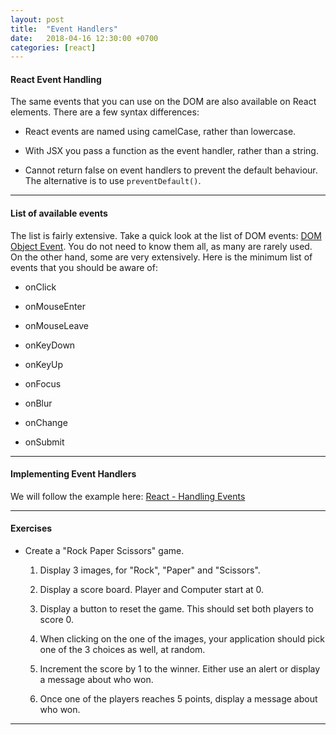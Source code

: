 ```yaml
---
layout: post
title:  "Event Handlers"
date:   2018-04-16 12:30:00 +0700
categories: [react]
---
```


#### React Event Handling

The same events that you can use on the DOM are also available on React elements.
There are a few syntax differences:

- React events are named using camelCase, rather than lowercase.

- With JSX you pass a function as the event handler, rather than a string.

- Cannot return false on event handlers to prevent the default behaviour. The alternative is to use `preventDefault()`.

---

#### List of available events

The list is fairly extensive. Take a quick look at the list of DOM events: [DOM Object Event](https://www.w3schools.com/jsref/dom_obj_event.asp). You do not need to know them all, as many are rarely used. On the other hand, some are very extensively. Here is the minimum list of events that you should be aware of:

- onClick

- onMouseEnter

- onMouseLeave

- onKeyDown

- onKeyUp

- onFocus

- onBlur

- onChange

- onSubmit

---

#### Implementing Event Handlers

We will follow the example here:
[React - Handling Events](https://reactjs.org/docs/handling-events.html)

---

#### Exercises

- Create a "Rock Paper Scissors" game.

  1. Display 3 images, for "Rock", "Paper" and "Scissors".

  1. Display a score board. Player and Computer start at 0.

  1. Display a button to reset the game. This should set both players to score 0.

  1. When clicking on the one of the images, your application should pick one of the 3 choices as well, at random.

  1. Increment the score by 1 to the winner. Either use an alert or display a message about who won.

  1. Once one of the players reaches 5 points, display a message about who won.

---
